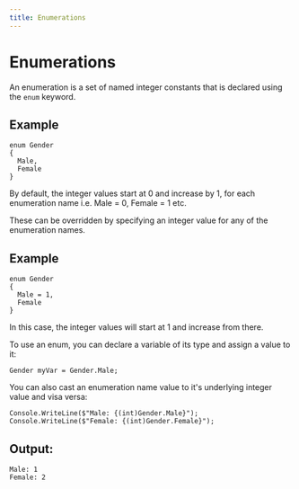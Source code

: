 ```yaml
---
title: Enumerations
---
```


# Enumerations

An enumeration is a set of named integer constants that is declared using the `enum` keyword.

## Example
```
enum Gender 
{
  Male,
  Female
}
```
By default, the integer values start at 0 and increase by 1, for each enumeration name i.e. Male = 0, Female = 1 etc. 

These can be overridden by specifying an integer value for any of the enumeration names.

## Example
```
enum Gender 
{
  Male = 1,
  Female
}
```
In this case, the integer values will start at 1 and increase from there.

To use an enum, you can declare a variable of its type and assign a value to it:

`Gender myVar = Gender.Male;`

You can also cast an enumeration name value to it's underlying integer value and visa versa:

```
Console.WriteLine($"Male: {(int)Gender.Male}");
Console.WriteLine($"Female: {(int)Gender.Female}");
```

## Output:
```
Male: 1
Female: 2
```
